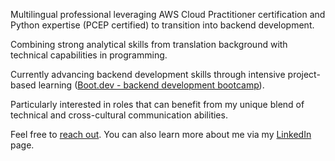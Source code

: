 Multilingual professional leveraging AWS Cloud Practitioner certification and Python expertise (PCEP certified) to transition into backend development. 

Combining strong analytical skills from translation background with technical capabilities in programming.

Currently advancing backend development skills through intensive project-based learning (<a href="https://www.boot.dev/">Boot.dev - backend development bootcamp</a>).

Particularly interested in roles that can benefit from my unique blend of technical and cross-cultural communication abilities.

Feel free to <a href="mailto: info@camilleonoda.com">reach out</a>.
You can also learn more about me via my <a href="https://linkedin.com/in/camilleonoda">LinkedIn</a> page.



